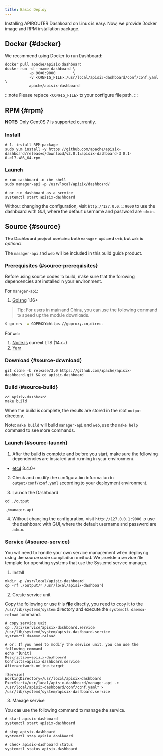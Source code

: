 ```yaml
---
title: Basic Deploy
---
```


<!--
#
# Licensed to the Apache Software Foundation (ASF) under one or more
# contributor license agreements.  See the NOTICE file distributed with
# this work for additional information regarding copyright ownership.
# The ASF licenses this file to You under the Apache License, Version 2.0
# (the "License"); you may not use this file except in compliance with
# the License.  You may obtain a copy of the License at
#
#     http://www.apache.org/licenses/LICENSE-2.0
#
# Unless required by applicable law or agreed to in writing, software
# distributed under the License is distributed on an "AS IS" BASIS,
# WITHOUT WARRANTIES OR CONDITIONS OF ANY KIND, either express or implied.
# See the License for the specific language governing permissions and
# limitations under the License.
#
-->

Installing APIROUTER Dashboard on Linux is easy.
Now, we provide Docker image and RPM installation package.

## Docker {#docker}

We recommend using Docker to run Dashboard:

```shell
docker pull apache/apisix-dashboard
docker run -d --name dashboard \
           -p 9000:9000        \
           -v <CONFIG_FILE>:/usr/local/apisix-dashboard/conf/conf.yaml \
           apache/apisix-dashboard
```

:::note
Please replace `<CONFIG_FILE>` to your configure file path.
:::

## RPM {#rpm}

**NOTE:** Only CentOS 7 is supported currently.

### Install

```shell
# 1. install RPM package
sudo yum install -y https://github.com/apache/apisix-dashboard/releases/download/v3.0.1/apisix-dashboard-3.0.1-0.el7.x86_64.rpm
```

### Launch

```shell
# run dashboard in the shell
sudo manager-api -p /usr/local/apisix/dashboard/

# or run dashboard as a service
systemctl start apisix-dashboard
```

Without changing the configuration, visit `http://127.0.0.1:9000` to use the dashboard with GUI, where the default username and password are `admin`.

## Source {#source}

The Dashboard project contains both `manager-api` and `web`, but `web` is _optional_.

The `manager-api` and `web` will be included in this build guide product.

### Prerequisites {#source-prerequisites}

Before using source codes to build, make sure that the following dependencies are installed in your environment.

For `manager-api`:

1. [Golang](https://golang.org/dl/) 1.16+

> Tip: For users in mainland China, you can use the following command to speed up the module downloads.

```sh
$ go env -w GOPROXY=https://goproxy.cn,direct
```

For `web`:

1. [Node.js](https://nodejs.org/en/download/) current LTS (14.x+)
2. [Yarn](https://yarnpkg.com/getting-started/install)

### Download {#source-download}

```shell
git clone -b release/3.0 https://github.com/apache/apisix-dashboard.git && cd apisix-dashboard
```

### Build {#source-build}

```shell
cd apisix-dashboard
make build
```

When the build is complete, the results are stored in the root `output` directory.

Note: `make build` will build `manager-api` and `web`, use the `make help` command to see more commands.

### Launch {#source-launch}

1. After the build is complete and before you start, make sure the following dependencies are installed and running in your environment.

- [etcd](https://etcd.io/docs/v3.4.0/dl-build/) 3.4.0+

2. Check and modify the configuration information in `output/conf/conf.yaml` according to your deployment environment.

3. Launch the Dashboard

```shell
cd ./output

./manager-api
```

4. Without changing the configuration, visit `http://127.0.0.1:9000` to use the dashboard with GUI, where the default username and password are `admin`.

### Service {#source-service}

You will need to handle your own service management when deploying using the source code compilation method. We provide a service file template for operating systems that use the Systemd service manager.

1. Install

```shell
mkdir -p /usr/local/apisix-dashboard
cp -rf ./output/* /usr/local/apisix-dashboard
```

2. Create service unit

Copy the following or use this [**file**](https://github.com/apache/apisix-dashboard/tree/master/service/apisix-dashboard.service) directly, you need to copy it to the `/usr/lib/systemd/system` directory and execute the `systemctl daemon-reload` command.

```shell
# copy service unit
cp ./api/service/apisix-dashboard.service /usr/lib/systemd/system/apisix-dashboard.service
systemctl daemon-reload

# or: If you need to modify the service unit, you can use the following command
echo "[Unit]
Description=apisix-dashboard
Conflicts=apisix-dashboard.service
After=network-online.target

[Service]
WorkingDirectory=/usr/local/apisix-dashboard
ExecStart=/usr/local/apisix-dashboard/manager-api -c /usr/local/apisix-dashboard/conf/conf.yaml" > /usr/lib/systemd/system/apisix-dashboard.service
```

3. Manage service

You can use the following command to manage the service.

```shell
# start apisix-dashboard
systemctl start apisix-dashboard

# stop apisix-dashboard
systemctl stop apisix-dashboard

# check apisix-dashboard status
systemctl status apisix-dashboard
```
